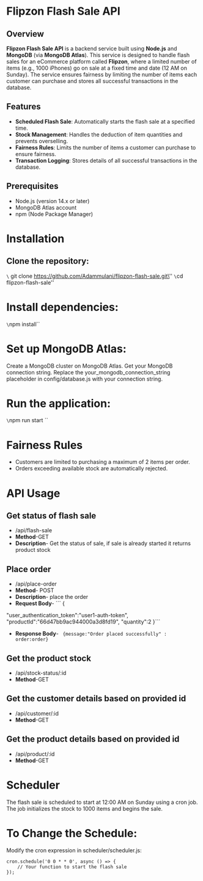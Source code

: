 # Flipzon Flash Sale API

## Overview

**Flipzon Flash Sale API** is a backend service built using **Node.js** and **MongoDB** (via **MongoDB Atlas**). This service is designed to handle flash sales for an eCommerce platform called **Flipzon**, where a limited number of items (e.g., 1000 iPhones) go on sale at a fixed time and date (12 AM on Sunday). The service ensures fairness by limiting the number of items each customer can purchase and stores all successful transactions in the database.

## Features

- **Scheduled Flash Sale**: Automatically starts the flash sale at a specified time.
- **Stock Management**: Handles the deduction of item quantities and prevents overselling.
- **Fairness Rules**: Limits the number of items a customer can purchase to ensure fairness.
- **Transaction Logging**: Stores details of all successful transactions in the database.

## Prerequisites
- Node.js (version 14.x or later)
- MongoDB Atlas account
- npm (Node Package Manager)

# Installation
## Clone the repository:
`\` git clone https://github.com/Adammulani/flipzon-flash-sale.git\''
`\`cd flipzon-flash-sale\''

# Install dependencies:
`\`npm install\``

# Set up MongoDB Atlas:

Create a MongoDB cluster on MongoDB Atlas.
Get your MongoDB connection string.
Replace the your_mongodb_connection_string placeholder in config/database.js with your connection string.

# Run the application:
`\`npm run start \``

# Fairness Rules
- Customers are limited to purchasing a maximum of 2 items per order.
- Orders exceeding available stock are automatically rejected.

# API Usage

## Get status of flash sale
- /api/flash-sale
- **Method**-GET
- **Description**- Get the status of sale, if sale is already started it returns product stock

## Place order
- /api/place-order
- **Method**- POST
- **Description**- place the order
- **Request Body**-  ``` {
    
"user_authentication_token":"user1-auth-token",
 "productId":"66d47bb9ac944000a3d8fd19",
 "quantity":2
}```

- **Response Body**- ``` {message:"Order placed successfully" : order:order}```

## Get the product stock
- /api/stock-status/:id
- **Method**-GET

## Get the customer details based on provided id
- /api/customer/:id
- **Method**-GET

## Get the product details based on provided id
- /api/product/:id
- **Method**-GET


# Scheduler
The flash sale is scheduled to start at 12:00 AM on Sunday using a cron job. The job initializes the stock to 1000 items and begins the sale.

# To Change the Schedule:
Modify the cron expression in scheduler/scheduler.js:
```
cron.schedule('0 0 * * 0', async () => {
    // Your function to start the flash sale
});
```

